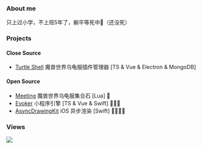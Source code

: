 ### About me

只上过小学，不上班5年了，躺平等死中👴（还没死）

### Projects 
#### Close Source
- [Turtle Shell](https://plashspeed.top/turtle) 魔兽世界乌龟服插件管理器 [TS & Vue & Electron & MongoDB]

#### Open Source
- [Meeting](https://github.com/yizhi996/Meeting) 魔兽世界乌龟服集合石 [Lua] 💩
- [Evoker](https://github.com/yizhi996/Evoker) 小程序引擎 [TS & Vue & Swift] 💩💩💩
- [AsyncDrawingKit](https://github.com/yizhi996/AsyncDrawingKit) iOS 异步渲染 [Swift] 💩💩💩💩

### Views

![](https://plashspeed.top/turtle/client/github.svg)
